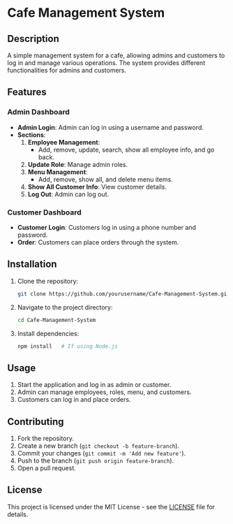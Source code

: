 # Cafe Management System

## Description
A simple management system for a cafe, allowing admins and customers to log in and manage various operations. The system provides different functionalities for admins and customers.

## Features

### Admin Dashboard
- **Admin Login**: Admin can log in using a username and password.
- **Sections**:
  1. **Employee Management**:
     - Add, remove, update, search, show all employee info, and go back.
  2. **Update Role**: Manage admin roles.
  3. **Menu Management**:
     - Add, remove, show all, and delete menu items.
  4. **Show All Customer Info**: View customer details.
  5. **Log Out**: Admin can log out.

### Customer Dashboard
- **Customer Login**: Customers log in using a phone number and password.
- **Order**: Customers can place orders through the system.

## Installation
1. Clone the repository:
    ```bash
    git clone https://github.com/yourusername/Cafe-Management-System.git
    ```
2. Navigate to the project directory:
    ```bash
    cd Cafe-Management-System
    ```
3. Install dependencies:
    ```bash
    npm install   # If using Node.js
    ```

## Usage
1. Start the application and log in as admin or customer.
2. Admin can manage employees, roles, menu, and customers.
3. Customers can log in and place orders.

## Contributing
1. Fork the repository.
2. Create a new branch (`git checkout -b feature-branch`).
3. Commit your changes (`git commit -m 'Add new feature'`).
4. Push to the branch (`git push origin feature-branch`).
5. Open a pull request.

## License
This project is licensed under the MIT License - see the [LICENSE](LICENSE) file for details.
